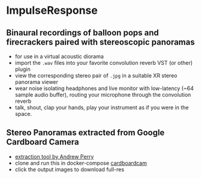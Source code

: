 # ImpulseResponse

## Binaural recordings of balloon pops and firecrackers paired with stereoscopic panoramas
* for use in a virtual acoustic diorama
* import the `.wav` files into your favorite convolution reverb VST (or other) plugin
* view the corresponding stereo pair of `.jpg` in a suitable XR stereo panorama viewer
* wear noise isolating headphones and live monitor with low-latency (~64 sample audio buffer), routing your microphone through the convolution reverb
* talk, shout, clap your hands, play your instrument as if you were in the space.



## Stereo Panoramas extracted from Google Cardboard Camera

* [extraction tool by Andrew Perry](https://web.archive.org/web/20201026193111/http://vectorcult.com/2015/12/extracting-the-audio-stereo-pair-from-cardboard-camera-3d-panoramic-images/)
* clone and run this in docker-compose [cardboardcam](https://github.com/meta-meta/cardboardcam)
* click the output images to download full-res
